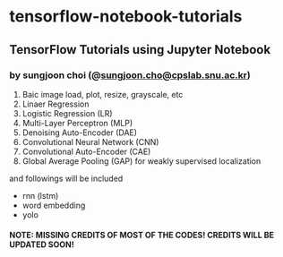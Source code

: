 # tensorflow-notebook-tutorials
## TensorFlow Tutorials using Jupyter Notebook 
### by sungjoon choi (@sungjoon.cho@cpslab.snu.ac.kr)


1. Baic image load, plot, resize, grayscale, etc
2. Linaer Regression
3. Logistic Regression (LR)
4. Multi-Layer Perceptron (MLP)
5. Denoising Auto-Encoder (DAE)
6. Convolutional Neural Network (CNN)
7. Convolutional Auto-Encoder (CAE)
8. Global Average Pooling (GAP) for weakly supervised localization 

and followings will be included
- rnn (lstm)
- word embedding
- yolo

#### NOTE: MISSING CREDITS OF MOST OF THE CODES! CREDITS WILL BE UPDATED SOON!
